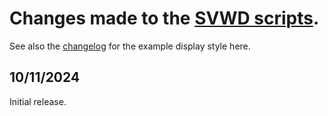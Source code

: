 # Changes made to the [SVWD scripts](https://github.com/SomeoneElseOSM/SomeoneElse-vector-web-display/blob/main/README.md).  
See also the [changelog](https://github.com/SomeoneElseOSM/SomeoneElse-vector-web-display/blob/main/resources/changelog_svwd01.md) for the example display style here.

## 10/11/2024
Initial release.
